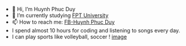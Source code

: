 - 👋 Hi, I’m Huynh Phuc Duy
- 🌱 I’m currently studying [FPT University](https://fpt.edu.vn/) 
- 📫 How to reach me: [FB-Huynh Phuc Duy](https://www.facebook.com/duyhp.se/)
- I spend almost 10 hours for coding and listening to songs every day.
- I can play sports like volleyball, soccer !
[image](https://user-images.githubusercontent.com/74224089/113338242-0c212700-9353-11eb-8db0-748039eab079.png)
<!---
duyhp-fpt/duyhp-fpt is a ✨ special ✨ repository because its `README.md` (this file) appears on your GitHub profile.
You can click the Preview link to take a look at your changes.
--->
